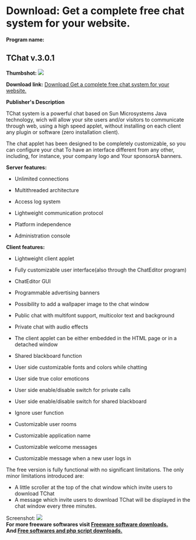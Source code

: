 # Download: Get a complete free chat system for your website.

**Program name:**

## TChat v.3.0.1

  
**Thumbshot:** ![](http://www.freewarefiles.com/screenshot/tchat_md.gif)   
  
**Download link:** [Download Get a complete free chat system for your website.](http://freesoftwares.boysofts.com/TChat-V_program_12709.html)  
  


**Publisher's Description**  
  


TChat system is a powerful chat based on Sun Microsystems Java technology, wich will allow your site users and/or visitors to communicate through web, using a high speed applet, without installing on each client any plugin or software (zero installation client). 

The chat applet has been designed to be completely customizable, so you can configure your chat To have an interface different from any other, including, for instance, your company logo and Your sponsorsA banners.

**Server features:**

  * Unlimited connections  

  * Multithreaded architecture  

  * Access log system  

  * Lightweight communication protocol  

  * Platform independence  

  * Administration console  


**Client features:**

  * Lightweight client applet  

  * Fully customizable user interface(also through the ChatEditor program)  

  * ChatEditor GUI  

  * Programmable advertising banners  

  * Possibility to add a wallpaper image to the chat window  

  * Public chat with multifont support, multicolor text and background  

  * Private chat with audio effects  

  * The client applet can be either embedded in the HTML page or in a detached window  

  * Shared blackboard function  

  * User side customizable fonts and colors while chatting  

  * User side true color emoticons  

  * User side enable/disable switch for private calls  

  * User side enable/disable switch for shared blackboard  

  * Ignore user function  

  * Customizable user rooms  

  * Customizable application name  

  * Customizable welcome messages  

  * Customizable message when a new user logs in  

The free version is fully functional with no significant limitations. The only minor limitations introduced are: 
  * A little scroller at the top of the chat window which invite users to download TChat 
  * A message which invite users to download TChat will be displayed in the chat window every three minutes. 

  
  
Screenshot: ![](http://www.freewarefiles.com/screenshot/tchat.gif)   
**For more freeware softwares visit [Freeware software downloads.](http://freesoftwares.boysofts.com/)**   
**And [Free softwares and php script downloads.](http://www.boysofts.com/)**
